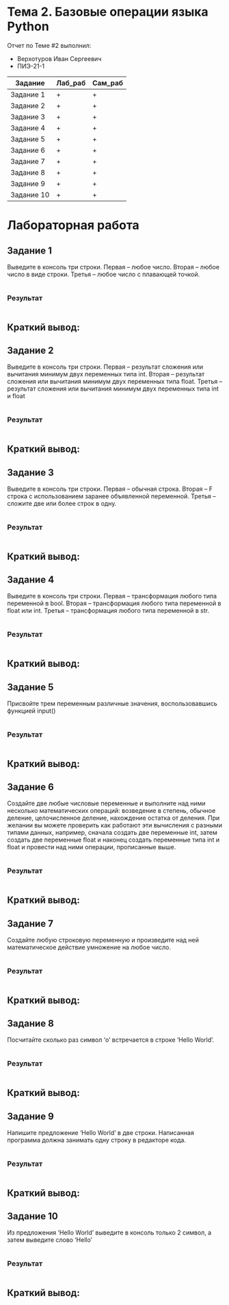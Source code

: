 # Тема 2. Базовые операции языка Python
Отчет по Теме #2 выполнил:
- Верхотуров Иван Сергеевич
- ПИЭ-21-1

| Задание | Лаб_раб | Сам_раб |
| ------ | ------ | ------ |
| Задание 1 | + | + |
| Задание 2 | + | + |
| Задание 3 | + | + |
| Задание 4 | + | + |
| Задание 5 | + | + |
| Задание 6 | + | + |
| Задание 7 | + | + |
| Задание 8 | + | + |
| Задание 9 | + | + |
| Задание 10 | + | + |

# Лабораторная работа

## Задание 1
Выведите в консоль три строки. Первая – любое число. Вторая – любое число в виде строки. Третья – любое число с плавающей точкой.

  ```python

```
  ### Результат
  
 ![]()
 
## Краткий вывод:

## Задание 2
Выведите в консоль три строки. Первая – результат сложения или вычитания минимум двух  переменных типа int. Вторая – результат сложения или вычитания минимум двух  переменных типа float. Третья – результат сложения или вычитания минимум двух  переменных типа int и float

  ```python

```
  ### Результат
  
 ![]()
 
## Краткий вывод:

## Задание 3
Выведите в консоль три строки. Первая – обычная строка. Вторая – F строка с  использованием заранее объявленной переменной. Третья – сложите две или более строк в  одну.

  ```python

```
  ### Результат
  
 ![]()
 
## Краткий вывод:

## Задание 4
Выведите в консоль три строки. Первая – трансформация любого типа переменной в bool.  Вторая – трансформация любого типа переменной в float или int. Третья – трансформация  любого типа переменной в str.

  ```python

```
  ### Результат
  
 ![]()
 
## Краткий вывод:

## Задание 5
Присвойте трем переменным различные значения, воспользовавшись функцией input()
  ```python

```
  ### Результат
  
 ![]()
 
## Краткий вывод:

## Задание 6
Создайте две любые числовые переменные и выполните над ними несколько математических  операций: возведение в степень, обычное деление, целочисленное деление, нахождение  остатка от деления. При желании вы можете проверить как работают эти вычисления с  разными типами данных, например, сначала создать две переменные int, затем создать две  переменные float и наконец создать переменные типа int и float и провести над ними  операции, прописанные выше.

  ```python

```
  ### Результат
  
 ![]()
 
## Краткий вывод:

## Задание 7
Создайте любую строковую переменную и произведите над ней математическое действие  умножение на любое число.

  ```python

```
  ### Результат
  
 ![]()
 
## Краткий вывод:

## Задание 8
Посчитайте сколько раз символ ‘o’ встречается в строке ‘Hello World’.

  ```python

```
  ### Результат
  
 ![]()
 
## Краткий вывод:

## Задание 9
Напишите предложение ‘Hello World’ в две строки. Написанная программа должна занимать  одну строку в редакторе кода.

  ```python

```
  ### Результат
  
 ![]()
 
## Краткий вывод:

## Задание 10
Из предложения ‘Hello World’ выведите в консоль только 2 символ, а затем выведите слово  ‘Hello’

  ```python

```
  ### Результат
  
 ![]()
 
## Краткий вывод:
